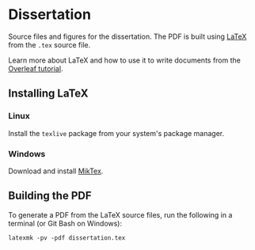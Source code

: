 # Dissertation

Source files and figures for the dissertation. The PDF is built using
[LaTeX](https://en.wikipedia.org/wiki/LaTeX) from the `.tex` source file.

Learn more about LaTeX and how to use it to write documents from the [Overleaf
tutorial](https://www.overleaf.com/learn/latex/Main_Page).

## Installing LaTeX

### Linux

Install the `texlive` package from your system's package manager.

### Windows

Download and install [MikTex](https://miktex.org/).

## Building the PDF

To generate a PDF from the LaTeX source files, run the following in a terminal
(or Git Bash on Windows):

```
latexmk -pv -pdf dissertation.tex
```

